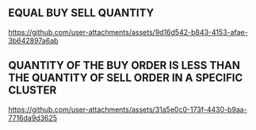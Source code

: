 ## EQUAL BUY SELL QUANTITY

https://github.com/user-attachments/assets/9d16d542-b843-4153-afae-3b642897a6ab



## QUANTITY OF THE BUY ORDER IS LESS THAN THE QUANTITY OF SELL ORDER IN A SPECIFIC CLUSTER

https://github.com/user-attachments/assets/31a5e0c0-173f-4430-b9aa-7716da9d3625

